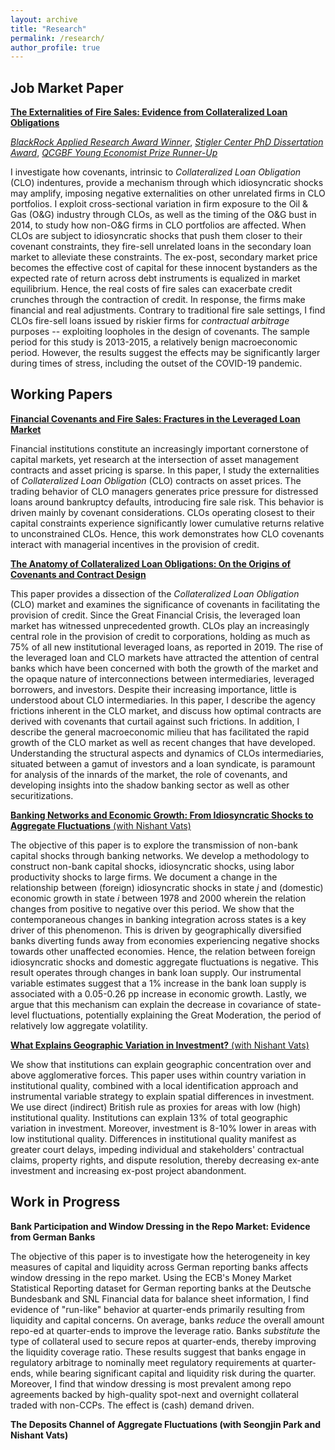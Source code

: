 ```yaml
---
layout: archive
title: "Research"
permalink: /research/
author_profile: true
---
```

## Job Market Paper
[**The Externalities of Fire Sales: Evidence from Collateralized Loan Obligations**](https://papers.ssrn.com/sol3/papers.cfm?abstract_id=3735645)

[*BlackRock Applied Research Award Winner*](https://www.blackrock.com/corporate/applied-research-award), 
[*Stigler Center PhD Dissertation Award*](https://www.chicagobooth.edu/research/stigler/research/phd-dissertation-award),
[*QCGBF Young Economist Prize Runner-Up*](https://www.kcl.ac.uk/news/young-economist-prize-competition)

I investigate how covenants, intrinsic to *Collateralized Loan Obligation* (CLO) indentures, provide a mechanism through which idiosyncratic shocks may amplify, imposing negative externalities on other unrelated firms in CLO portfolios. I exploit cross-sectional variation in firm exposure to the Oil & Gas (O&G) industry through CLOs, as well as the timing of the O&G bust in 2014, to study how non-O&G firms in CLO portfolios are affected. When CLOs are subject to idiosyncratic shocks that push them closer to their covenant constraints, they fire-sell unrelated loans in the secondary loan market to alleviate these constraints. The ex-post, secondary market price becomes the effective cost of capital for these innocent bystanders as the expected rate of return across debt instruments is equalized in market equilibrium. Hence, the real costs of fire sales can exacerbate credit crunches through the contraction of credit. In response, the firms make financial and real adjustments. Contrary to traditional fire sale settings, I find CLOs fire-sell loans issued by riskier firms for *contractual arbitrage* purposes -- exploiting loopholes in the design of covenants. The sample period for this study is 2013-2015, a relatively benign macroeconomic period. However, the results suggest the effects may be significantly larger during times of stress, including the outset of the COVID-19 pandemic. 


## Working Papers
[**Financial Covenants and Fire Sales: Fractures in the Leveraged Loan Market**](https://papers.ssrn.com/sol3/papers.cfm?abstract_id=3595416)

Financial institutions constitute an increasingly important cornerstone of capital markets, yet research at the intersection of asset management contracts and asset pricing is sparse. In this paper, I study the externalities of *Collateralized Loan Obligation* (CLO) contracts on asset prices. The trading behavior of CLO managers generates price pressure for distressed loans around bankruptcy defaults, introducing fire sale risk. This behavior is driven mainly by covenant considerations. CLOs operating closest to their capital constraints experience significantly lower cumulative returns relative to unconstrained CLOs. Hence, this work demonstrates how CLO covenants interact with managerial incentives in the provision of credit. 

[**The Anatomy of Collateralized Loan Obligations: On the Origins of Covenants and Contract Design**](https://papers.ssrn.com/sol3/papers.cfm?abstract_id=3740092)

This paper provides a dissection of the *Collateralized Loan Obligation* (CLO) market and examines the significance of covenants in facilitating the provision of credit. Since the Great Financial Crisis, the leveraged loan market has witnessed unprecedented growth. CLOs play an increasingly central role in the provision of credit to corporations, holding as much as 75% of all new institutional leveraged loans, as reported in 2019. The rise of the leveraged loan and CLO markets have attracted the attention of central banks which have been concerned with both the growth of the market and the opaque nature of interconnections between intermediaries, leveraged borrowers, and investors. Despite their increasing importance, little is understood about CLO intermediaries. In this paper, I describe the agency frictions inherent in the CLO market, and discuss how optimal contracts are derived with covenants that curtail against such frictions. In addition, I describe the general macroeconomic milieu that has facilitated the rapid growth of the CLO market as well as recent changes that have developed. Understanding the structural aspects and dynamics of CLOs intermediaries, situated between a gamut of investors and a loan syndicate, is paramount for analysis of the innards of the market, the role of covenants, and developing insights into the shadow banking sector as well as other securitizations.

[**Banking Networks and Economic Growth: From Idiosyncratic Shocks to Aggregate Fluctuations** (with Nishant Vats)](https://papers.ssrn.com/sol3/papers.cfm?abstract_id=3556299)

The objective of this paper is to explore the transmission of non-bank capital shocks through banking networks. We develop a methodology to construct non-bank capital shocks, idiosyncratic shocks, using labor productivity shocks to large firms. We document a change in the relationship between (foreign) idiosyncratic shocks in state *j* and (domestic) economic growth in state *i* between 1978 and 2000 wherein the relation changes from positive to negative over this period. We show that the contemporaneous changes in banking integration across states is a key driver of this phenomenon. This is driven by geographically diversified banks diverting funds away from economies experiencing negative shocks towards other unaffected economies. Hence, the relation between foreign idiosyncratic shocks and domestic aggregate fluctuations is negative. This result operates through changes in bank loan supply. Our instrumental variable estimates suggest that a 1% increase in the bank loan supply is associated with a 0.05-0.26 pp increase in economic growth. Lastly, we argue that this mechanism can explain the decrease in covariance of state-level fluctuations, potentially explaining the Great Moderation, the period of relatively low aggregate volatility.

[**What Explains Geographic Variation in Investment?** (with Nishant Vats)](https://papers.ssrn.com/sol3/papers.cfm?abstract_id=3851008)

We show that institutions can explain geographic concentration over and above agglomerative forces. This paper uses within country variation in institutional quality, combined with a local identification approach and instrumental variable strategy to explain spatial differences in investment. We use direct (indirect) British rule as proxies for areas with low (high) institutional quality. Institutions can explain 13% of total geographic variation in investment. Moreover, investment is 8-10% lower in areas with low institutional quality. Differences in institutional quality manifest as greater court delays, impeding individual and stakeholders' contractual claims, property rights, and dispute resolution, thereby decreasing ex-ante investment and increasing ex-post project abandonment.

## Work in Progress

**Bank Participation and Window Dressing in the Repo Market: Evidence from German Banks**

The objective of this paper is to investigate how the heterogeneity in key measures of capital and liquidity across German reporting banks affects window dressing in the repo market. Using the ECB's Money Market Statistical Reporting dataset for German reporting banks at the Deutsche Bundesbank and SNL Financial data for balance sheet information, I find evidence of "run-like" behavior at quarter-ends primarily resulting from liquidity and capital concerns. On average, banks *reduce* the overall amount repo-ed at quarter-ends to improve the leverage ratio. Banks *substitute* the type of collateral used to secure repos at quarter-ends, thereby improving the liquidity coverage ratio. These results suggest that banks engage in regulatory arbitrage to nominally meet regulatory requirements at quarter-ends, while bearing significant capital and liquidity risk during the quarter. Moreover, I find that window dressing is most prevalent among repo agreements backed by high-quality spot-next and overnight collateral traded with non-CCPs. The effect is (cash) demand driven.


**The Deposits Channel of Aggregate Fluctuations (with Seongjin Park and Nishant Vats)**




